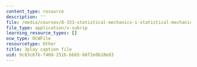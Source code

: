 ```yaml
---
content_type: resource
description: ''
file: /media/courses/8-333-statistical-mechanics-i-statistical-mechanics-of-particles-fall-2013/9c83c67bf468251bbbb5b8f2e0b18e83_6rn4q9mv4jQ.srt
file_type: application/x-subrip
learning_resource_types: []
ocw_type: OCWFile
resourcetype: Other
title: 3play caption file
uid: 9c83c67b-f468-251b-bbb5-b8f2e0b18e83
---
```

